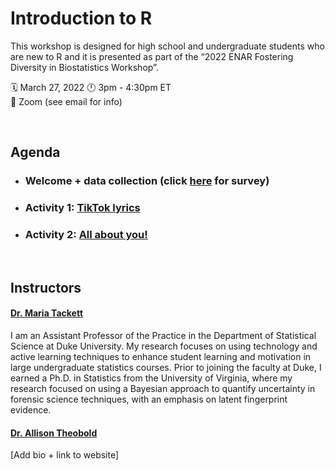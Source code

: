 Introduction to R
================

This workshop is designed for high school and undergraduate students who
are new to R and it is presented as part of the “2022 ENAR Fostering
Diversity in Biostatistics Workshop”.

🗓 March 27, 2022 🕛 3pm - 4:30pm ET  
📌 Zoom (see email for info)

<br>

## Agenda

-   ### Welcome + data collection (click [here](https://forms.gle/LcBLz6RkkXBuwMD9A) for survey)

-   ### Activity 1: [TikTok lyrics](https://minecr.shinyapps.io/tiktok_lyrics/)

-   ### Activity 2: [All about you!](https://minecr.shinyapps.io/all_about_you/)

<br>

## Instructors

#### [Dr. Maria Tackett](https://www.mariatackett.net/)

I am an Assistant Professor of the Practice in the Department of
Statistical Science at Duke University. My research focuses on using
technology and active learning techniques to enhance student learning
and motivation in large undergraduate statistics courses. Prior to
joining the faculty at Duke, I earned a Ph.D. in Statistics from the
University of Virginia, where my research focused on using a Bayesian
approach to quantify uncertainty in forensic science techniques, with an
emphasis on latent fingerprint evidence.

#### [Dr. Allison Theobold]()

\[Add bio + link to website\]

